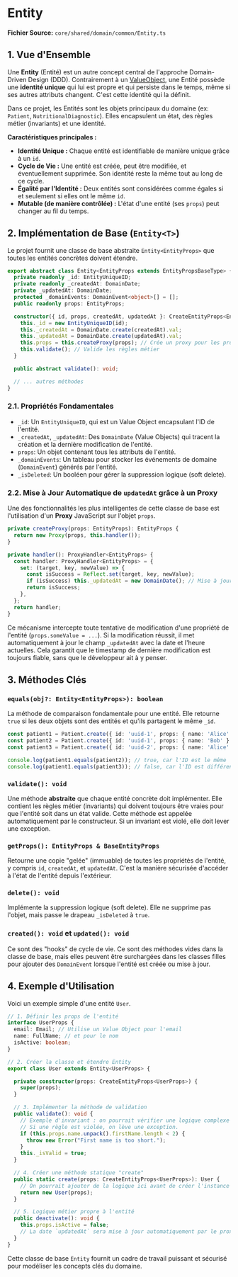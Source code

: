 # Entity

**Fichier Source:** `core/shared/domain/common/Entity.ts`

## 1. Vue d'Ensemble

Une **Entity** (Entité) est un autre concept central de l'approche Domain-Driven Design (DDD). Contrairement à un [ValueObject](./ValueObject.md), une Entité possède une **identité unique** qui lui est propre et qui persiste dans le temps, même si ses autres attributs changent. C'est cette identité qui la définit.

Dans ce projet, les Entités sont les objets principaux du domaine (ex: `Patient`, `NutritionalDiagnostic`). Elles encapsulent un état, des règles métier (invariants) et une identité.

**Caractéristiques principales :**
- **Identité Unique :** Chaque entité est identifiable de manière unique grâce à un `id`.
- **Cycle de Vie :** Une entité est créée, peut être modifiée, et éventuellement supprimée. Son identité reste la même tout au long de ce cycle.
- **Égalité par l'Identité :** Deux entités sont considérées comme égales si et seulement si elles ont le même `id`.
- **Mutable (de manière contrôlée) :** L'état d'une entité (ses `props`) peut changer au fil du temps.

## 2. Implémentation de Base (`Entity<T>`)

Le projet fournit une classe de base abstraite `Entity<EntityProps>` que toutes les entités concrètes doivent étendre.

```typescript
export abstract class Entity<EntityProps extends EntityPropsBaseType> {
  private readonly _id: EntityUniqueID;
  private readonly _createdAt: DomainDate;
  private _updatedAt: DomainDate;
  protected _domainEvents: DomainEvent<object>[] = [];
  public readonly props: EntityProps;

  constructor({ id, props, createdAt, updatedAt }: CreateEntityProps<EntityProps>) {
    this._id = new EntityUniqueID(id);
    this._createdAt = DomainDate.create(createdAt).val;
    this._updatedAt = DomainDate.create(updatedAt).val;
    this.props = this.createProxy(props); // Crée un proxy pour les props
    this.validate(); // Valide les règles métier
  }

  public abstract validate(): void;

  // ... autres méthodes
}
```

### 2.1. Propriétés Fondamentales
- `_id`: Un `EntityUniqueID`, qui est un Value Object encapsulant l'ID de l'entité.
- `_createdAt`, `_updatedAt`: Des `DomainDate` (Value Objects) qui tracent la création et la dernière modification de l'entité.
- `props`: Un objet contenant tous les attributs de l'entité.
- `_domainEvents`: Un tableau pour stocker les événements de domaine (`DomainEvent`) générés par l'entité.
- `_isDeleted`: Un booléen pour gérer la suppression logique (soft delete).

### 2.2. Mise à Jour Automatique de `updatedAt` grâce à un Proxy
Une des fonctionnalités les plus intelligentes de cette classe de base est l'utilisation d'un **Proxy** JavaScript sur l'objet `props`.

```typescript
private createProxy(props: EntityProps): EntityProps {
  return new Proxy(props, this.handler());
}

private handler(): ProxyHandler<EntityProps> {
  const handler: ProxyHandler<EntityProps> = {
    set: (target, key, newValue) => {
      const isSuccess = Reflect.set(target, key, newValue);
      if (isSuccess) this._updatedAt = new DomainDate(); // Mise à jour automatique !
      return isSuccess;
    },
  };
  return handler;
}
```
Ce mécanisme intercepte toute tentative de modification d'une propriété de l'entité (`props.someValue = ...`). Si la modification réussit, il met automatiquement à jour le champ `_updatedAt` avec la date et l'heure actuelles. Cela garantit que le timestamp de dernière modification est toujours fiable, sans que le développeur ait à y penser.

## 3. Méthodes Clés

### `equals(obj?: Entity<EntityProps>): boolean`
La méthode de comparaison fondamentale pour une entité. Elle retourne `true` si les deux objets sont des entités et qu'ils partagent le même `_id`.

```typescript
const patient1 = Patient.create({ id: 'uuid-1', props: { name: 'Alice' } });
const patient2 = Patient.create({ id: 'uuid-1', props: { name: 'Bob' } }); // Même ID, autre nom
const patient3 = Patient.create({ id: 'uuid-2', props: { name: 'Alice' } });

console.log(patient1.equals(patient2)); // true, car l'ID est le même
console.log(patient1.equals(patient3)); // false, car l'ID est différent
```

### `validate(): void`
Une méthode **abstraite** que chaque entité concrète doit implémenter. Elle contient les règles métier (invariants) qui doivent toujours être vraies pour que l'entité soit dans un état valide. Cette méthode est appelée automatiquement par le constructeur. Si un invariant est violé, elle doit lever une exception.

### `getProps(): EntityProps & BaseEntityProps`
Retourne une copie "gelée" (immuable) de toutes les propriétés de l'entité, y compris `id`, `createdAt`, et `updatedAt`. C'est la manière sécurisée d'accéder à l'état de l'entité depuis l'extérieur.

### `delete(): void`
Implémente la suppression logique (soft delete). Elle ne supprime pas l'objet, mais passe le drapeau `_isDeleted` à `true`.

### `created(): void` et `updated(): void`
Ce sont des "hooks" de cycle de vie. Ce sont des méthodes vides dans la classe de base, mais elles peuvent être surchargées dans les classes filles pour ajouter des `DomainEvent` lorsque l'entité est créée ou mise à jour.

## 4. Exemple d'Utilisation

Voici un exemple simple d'une entité `User`.

```typescript
// 1. Définir les props de l'entité
interface UserProps {
  email: Email; // Utilise un Value Object pour l'email
  name: FullName; // et pour le nom
  isActive: boolean;
}

// 2. Créer la classe et étendre Entity
export class User extends Entity<UserProps> {

  private constructor(props: CreateEntityProps<UserProps>) {
    super(props);
  }

  // 3. Implémenter la méthode de validation
  public validate(): void {
    // Exemple d'invariant : on pourrait vérifier une logique complexe ici
    // Si une règle est violée, on lève une exception.
    if (this.props.name.unpack().firstName.length < 2) {
      throw new Error("First name is too short.");
    }
    this._isValid = true;
  }

  // 4. Créer une méthode statique "create"
  public static create(props: CreateEntityProps<UserProps>): User {
    // On pourrait ajouter de la logique ici avant de créer l'instance
    return new User(props);
  }

  // 5. Logique métier propre à l'entité
  public deactivate(): void {
    this.props.isActive = false;
    // La date `updatedAt` sera mise à jour automatiquement par le proxy
  }
}
```
Cette classe de base `Entity` fournit un cadre de travail puissant et sécurisé pour modéliser les concepts clés du domaine.
